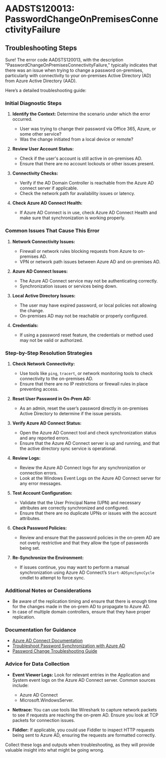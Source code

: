 # AADSTS120013: PasswordChangeOnPremisesConnectivityFailure


## Troubleshooting Steps
Sure! The error code AADSTS120013, with the description "PasswordChangeOnPremisesConnectivityFailure," typically indicates that there was an issue when trying to change a password on-premises, particularly with connectivity to your on-premises Active Directory (AD) from Azure Active Directory (AAD).

Here’s a detailed troubleshooting guide:

### Initial Diagnostic Steps
1. **Identify the Context:** Determine the scenario under which the error occurred. 
   - User was trying to change their password via Office 365, Azure, or some other service?
   - Was the change initiated from a local device or remote?

2. **Review User Account Status:**
   - Check if the user's account is still active in on-premises AD.
   - Ensure that there are no account lockouts or other issues present.

3. **Connectivity Checks:**
   - Verify if the AD Domain Controller is reachable from the Azure AD connect server if applicable.
   - Check the network path for availability issues or latency.

4. **Check Azure AD Connect Health:**
   - If Azure AD Connect is in use, check Azure AD Connect Health and make sure that synchronization is working properly.

### Common Issues That Cause This Error
1. **Network Connectivity Issues:**
   - Firewall or network rules blocking requests from Azure to on-premises AD.
   - VPN or network path issues between Azure AD and on-premises AD.

2. **Azure AD Connect Issues:**
   - The Azure AD Connect service may not be authenticating correctly.
   - Synchronization issues or services being down.

3. **Local Active Directory Issues:**
   - The user may have expired password, or local policies not allowing the change.
   - On-premises AD may not be reachable or properly configured.

4. **Credentials:**
   - If using a password reset feature, the credentials or method used may not be valid or authorized.

### Step-by-Step Resolution Strategies
1. **Check Network Connectivity:**
   - Use tools like `ping`, `tracert`, or network monitoring tools to check connectivity to the on-premises AD.
   - Ensure that there are no IP restrictions or firewall rules in place preventing access.

2. **Reset User Password in On-Prem AD:**
   - As an admin, reset the user’s password directly in on-premises Active Directory to determine if the issue persists.

3. **Verify Azure AD Connect Status:**
   - Open the Azure AD Connect tool and check synchronization status and any reported errors.
   - Ensure that the Azure AD Connect server is up and running, and that the active directory sync service is operational.

4. **Review Logs:**
   - Review the Azure AD Connect logs for any synchronization or connection errors.
   - Look at the Windows Event Logs on the Azure AD Connect server for any error messages.

5. **Test Account Configuration:**
   - Validate that the User Principal Name (UPN) and necessary attributes are correctly synchronized and configured.
   - Ensure that there are no duplicate UPNs or issues with the account attributes.

6. **Check Password Policies:**
   - Review and ensure that the password policies in the on-prem AD are not overly restrictive and that they allow the type of passwords being set.

7. **Re-Synchronize the Environment:**
   - If issues continue, you may want to perform a manual synchronization using Azure AD Connect’s `Start-ADSyncSyncCycle` cmdlet to attempt to force sync.

### Additional Notes or Considerations
- Be aware of the replication timing and ensure that there is enough time for the changes made in the on-prem AD to propagate to Azure AD.
- In case of multiple domain controllers, ensure that they have proper replication.

### Documentation for Guidance
- [Azure AD Connect Documentation](https://docs.microsoft.com/en-us/azure/active-directory/hybrid/whatis-hybrid-identity)
- [Troubleshoot Password Synchronization with Azure AD](https://docs.microsoft.com/en-us/azure/active-directory/hybrid/tshoot-password-synchronization)
- [Password Change Troubleshooting Guide](https://docs.microsoft.com/en-us/azure/active-directory/hybrid/tshoot-password-change)

### Advice for Data Collection
- **Event Viewer Logs:** Look for relevant entries in the Application and System event logs on the Azure AD Connect server. Common sources include:
   - Azure AD Connect
   - Microsoft.WindowsServer.

- **Nettrace:** You can use tools like Wireshark to capture network packets to see if requests are reaching the on-prem AD. Ensure you look at TCP packets for connection issues.

- **Fiddler:** If applicable, you could use Fiddler to inspect HTTP requests being sent to Azure AD, ensuring the requests are formatted correctly.

Collect these logs and outputs when troubleshooting, as they will provide valuable insight into what might be going wrong.